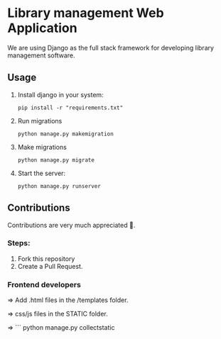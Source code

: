 # Library management Web Application
We are using Django as the full stack framework for developing library management software.

## Usage
  1. Install django in your system:
     ```
     pip install -r "requirements.txt"
     ```
    
  2. Run migrations
     ```
     python manage.py makemigration
     ```
  3. Make migrations
     ```
     python manage.py migrate
     ```
4. Start the server:
     ```
     python manage.py runserver
     ```

## Contributions
Contributions are very much appreciated 🙌.
### Steps:
1. Fork this repository
2. Create a Pull Request.

### Frontend developers
=> Add .html files in the /templates folder.

=> css/js files in the STATIC folder.

=> ```
   python manage.py collectstatic
   ```
